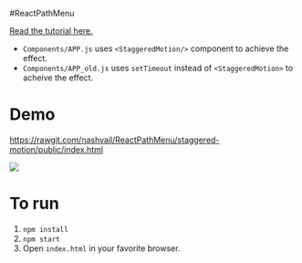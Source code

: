 #ReactPathMenu

[Read the tutorial here.](https://medium.com/@nashvail/a-gentle-introduction-to-react-motion-dc50dd9f2459#.bgck7roe9)

* `Components/APP.js` uses `<StaggeredMotion/>` component to achieve the effect.
* `Components/APP_old.js` uses `setTimeout` instead of `<StaggeredMotion>` to acheive the effect.

Demo
=====

https://rawgit.com/nashvail/ReactPathMenu/staggered-motion/public/index.html

![](http://s1.postimg.org/wgzpb1l27/final_Demo_One.gif)

To run 
======
1. `npm install`
2. `npm start`
3. Open `index.html` in your favorite browser.



